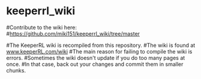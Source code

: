 # keeperrl_wiki

#Contribute to the wiki here:
#https://github.com/miki151/keeperrl_wiki/tree/master

#The KeeperRL wiki is recompiled from this repository.
#The wiki is found at www.keeperRL.com/wiki
#The main reason for failing to compile the wiki is errors.
#Sometimes the wiki doesn't update if you do too many pages at once.
#In that case, back out your changes and commit them in smaller chunks.
